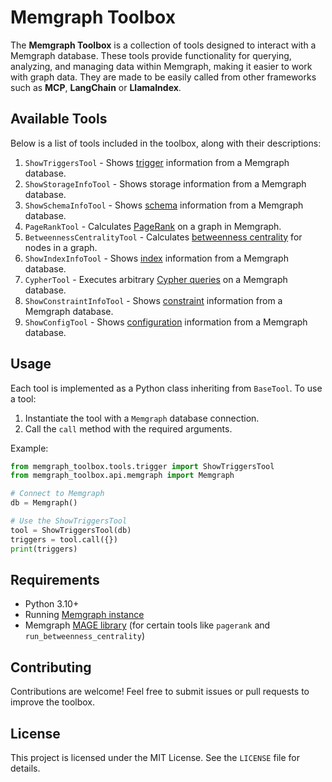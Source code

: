 # Memgraph Toolbox

The **Memgraph Toolbox** is a collection of tools designed to interact with a
Memgraph database. These tools provide functionality for querying, analyzing,
and managing data within Memgraph, making it easier to work with graph data.
They are made to be easily called from other frameworks such as
**MCP**, **LangChain** or **LlamaIndex**.

## Available Tools

Below is a list of tools included in the toolbox, along with their descriptions:

1. `ShowTriggersTool` - Shows [trigger](https://memgraph.com/docs/fundamentals/triggers) information from a Memgraph database.
2. `ShowStorageInfoTool` - Shows storage information from a Memgraph database.
3. `ShowSchemaInfoTool` - Shows [schema](https://memgraph.com/docs/querying/schema) information from a Memgraph database.
4. `PageRankTool` - Calculates [PageRank](https://memgraph.com/docs/advanced-algorithms/available-algorithms/pagerank) on a graph in Memgraph.
5. `BetweennessCentralityTool` - Calculates [betweenness centrality](https://memgraph.com/docs/advanced-algorithms/available-algorithms/betweenness_centrality) for nodes in a graph.
6. `ShowIndexInfoTool` - Shows [index](https://memgraph.com/docs/fundamentals/indexes) information from a Memgraph database.
7. `CypherTool` - Executes arbitrary [Cypher queries](https://memgraph.com/docs/querying) on a Memgraph database.
8. `ShowConstraintInfoTool` - Shows [constraint](https://memgraph.com/docs/fundamentals/constraints) information from a Memgraph database.
9. `ShowConfigTool` - Shows [configuration](https://memgraph.com/docs/database-management/configuration) information from a Memgraph database.

## Usage

Each tool is implemented as a Python class inheriting from `BaseTool`. To use a
tool:

1. Instantiate the tool with a `Memgraph` database connection.
2. Call the `call` method with the required arguments.

Example:

```python
from memgraph_toolbox.tools.trigger import ShowTriggersTool
from memgraph_toolbox.api.memgraph import Memgraph

# Connect to Memgraph
db = Memgraph()

# Use the ShowTriggersTool
tool = ShowTriggersTool(db)
triggers = tool.call({})
print(triggers)
```

## Requirements

- Python 3.10+
- Running [Memgraph instance](https://memgraph.com/docs/getting-started)
- Memgraph [MAGE library](https://memgraph.com/docs/advanced-algorithms/install-mage) (for certain tools like `pagerank` and `run_betweenness_centrality`)

## Contributing

Contributions are welcome! Feel free to submit issues or pull requests to
improve the toolbox.

## License

This project is licensed under the MIT License. See the `LICENSE` file for
details.
